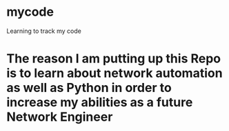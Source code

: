 # mycode
Learning to track my code
# The reason I am putting up this Repo is to learn about network automation as well as Python in order to increase my abilities as a future Network Engineer
